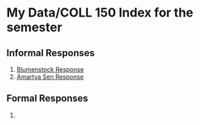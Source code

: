 # My Data/COLL 150 Index for the semester


## Informal Responses

1. [Blumenstock Response](https://aravindsurumpudi.github.io/FirstRepository/blomenstock.html)
2. [Amartya Sen Response](https://github.com/AravindSurumpudi/FirstRepository/blob/main/senresponse.html)


## Formal Responses

1. 
